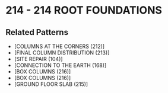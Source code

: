 # 214 - 214 ROOT FOUNDATIONS

## Related Patterns

- [COLUMNS AT THE CORNERS (212)]
- [FINAL COLUMN DISTRIBUTION (213)]
- [SITE REPAIR (104)]
- [CONNECTION TO THE EARTH (168)]
- [BOX COLUMNS (216)]
- [BOX COLUMNS (216)]
- [GROUND FLOOR SLAB (215)]
